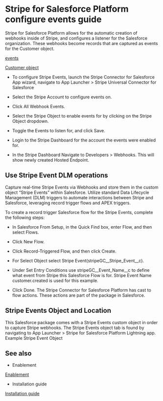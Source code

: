 # Stripe for Salesforce Platform configure events guide

Stripe for Salesforce Platform allows for the automatic creation of webhooks inside of Stripe, and configures a listener for the Salesforce organization. These webhooks become records that are captured as events for the Customer object.

[events](/api/events)

[Customer object](/api/customers)

- To configure Stripe Events, launch the Stripe Connector for Salesforce App wizard, navigate to App Launcher > Stripe Universal Connector for Salesforce

- Select the Stripe Account to configure events on.

- Click All Webhook Events.

- Select the Stripe Object to enable events for by clicking on the Stripe Object dropdown.

- Toggle the Events to listen for, and click Save.

- Login to the Stripe Dashboard for the account the events were enabled for.

- In the Stripe Dashboard Navigate to Developers > Webhooks. This will show newly created Hosted Endpoint.

## Use Stripe Event DLM operations

Capture real-time Stripe Events via Webhooks and store them in the custom object “Stripe Events” within Salesforce. Utilize standard Data Lifecycle Management (DLM) triggers to automate interactions between Stripe and Salesforce, leveraging record trigger flows and APEX triggers.

To create a record trigger Salesforce flow for the Stripe Events, complete the following steps:

- In Salesforce From Setup, in the Quick Find box, enter Flow, and then select Flows.

- Click New Flow.

- Click Record-Triggered Flow, and then click Create.

- For Select Object select Stripe Event(stripeGC__Stripe_Event__c).

- Under Set Entry Conditions use stripeGC__Event_Name__c to define what event from Stripe this Salesforce Flow is for. Stripe Event Name customer.created is used for this example.

- Click Done. The Stripe Connector for Salesforce Platform has cast to flow actions. These actions are part of the package in Salesforce.

## Stripe Events Object and Location

This Salesforce package comes with a Stripe Events custom object in order to capture Stripe webhooks. The Stripe Events object tab is found by navigating to App Launcher > Stripe for Salesforce Platform Lightning app. Example Stripe Event Object

## See also

- Enablement

[Enablement](/connectors/stripe-connector-for-salesforce/enablement)

- Installation guide

[Installation guide](/plugins/stripe-connector-for-salesforce/installation-guide)
